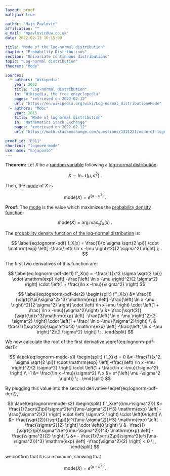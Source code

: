 ```yaml
---
layout: proof
mathjax: true

author: "Maja Pavlovic"
affiliation: ""
e_mail: "mpavlovic@uw.co.uk"
date: 2022-02-13 10:15:00

title: "Mode of the log-normal distribution"
chapter: "Probability Distributions"
section: "Univariate continuous distributions"
topic: "Log-normal distribution"
theorem: "Mode"

sources:
  - authors: "Wikipedia"
    year: 2022
    title: "Log-normal distribution"
    in: "Wikipedia, the free encyclopedia"
    pages: "retrieved on 2022-02-12"
    url: "https://en.wikipedia.org/wiki/Log-normal_distribution#Mode"
  - authors: "Mdoc"
    year: 2015
    title: "Mode of lognormal distribution"
    in: "Mathematics Stack Exchange"
    pages: "retrieved on 2022-02-12"
    url: "https://math.stackexchange.com/questions/1321221/mode-of-lognormal-distribution/1321626"

proof_id: "P311"
shortcut: "lognorm-mode"
username: "majapavlo"
---
```



**Theorem:** Let $X$ be a [random variable](/D/rvar) following a [log-normal distribution](/D/lognorm):

$$ \label{eq:lognorm}
X \sim \ln \mathcal{N}(\mu, \sigma^2) \; .
$$

Then, the [mode](/D/mode) of $X$ is

$$ \label{eq:lognorm-mode}
\mathrm{mode}(X) = e^{\left( \mu -\sigma^2 \right)} \; .
$$

**Proof:** The [mode](/D/mode) is the value which maximizes the [probability density function](/D/pdf):

$$ \label{eq:mode}
\mathrm{mode}(X) = \operatorname*{arg\,max}_x f_X(x) \; .
$$

The [probability density function of the log-normal distribution](/P/lognorm-pdf) is:

$$ \label{eq:lognorm-pdf}
f_X(x) = \frac{1}{x \sigma \sqrt{2 \pi}} \cdot \mathrm{exp} \left[ -\frac{\left( \ln x -\mu \right)^2}{2 \sigma^2} \right] \; .
$$

The first two derivatives of this function are:

$$ \label{eq:lognorm-pdf-der1}
f'_X(x) = -\frac{1}{x^2 \sigma \sqrt{2 \pi}} \cdot \mathrm{exp} \left[ -\frac{\left( \ln x -\mu \right)^2}{2 \sigma^2} \right] \cdot \left(1 + \frac{\ln x -\mu}{\sigma^2} \right)
$$

$$ \label{eq:lognorm-pdf-der2}
\begin{split}
f''_X(x) &= \frac{1}{\sqrt{2\pi}\sigma^2x^3} \mathrm{exp} \left[ -\frac{\left( \ln x -\mu \right)^2}{2 \sigma^2} \right] \cdot \left( \ln x -\mu \right) \cdot \left(1 + \frac{ \ln x -\mu}{\sigma^2}\right) \\
&+ \frac{\sqrt{2}}{\sqrt{\pi}x^3}\mathrm{exp} \left[ -\frac{\left( \ln x -\mu \right)^2}{2 \sigma^2} \right] \cdot \left(1 + \frac{ \ln x -\mu}{\sigma^2}\right) \\
&- \frac{1}{\sqrt{2\pi}\sigma^2x^3} \mathrm{exp} \left[ -\frac{\left( \ln x -\mu \right)^2}{2 \sigma^2} \right] \; .
\end{split}
$$

We now calculate the root of the first derivative \eqref{eq:lognorm-pdf-der1}:

$$ \label{eq:lognorm-mode-s1}
\begin{split}
f'_X(x) = 0 &= -\frac{1}{x^2 \sigma \sqrt{2 \pi}} \cdot \mathrm{exp} \left[ -\frac{\left( \ln x -\mu \right)^2}{2 \sigma^2} \right] \cdot \left(1 + \frac{\ln x -\mu}{\sigma^2} \right) \\
-1 &= \frac{\ln x -\mu}{\sigma^2} \\
x &= e^{\left( \mu -\sigma^2 \right)} \; .
\end{split}
$$

By plugging this value into the second derivative \eqref{eq:lognorm-pdf-der2},

$$ \label{eq:lognorm-mode-s2}
\begin{split}
f''_X(e^{(\mu-\sigma^2)}) &= \frac{1}{\sqrt{2\pi}\sigma^2(e^{(\mu-\sigma^2)})^3} \mathrm{exp} \left[ -\frac{\sigma^2}{2} \right] \cdot \left( \sigma^2 \right) \cdot \left(0\right) \\
&+ \frac{\sqrt{2}}{\sqrt{\pi}(e^{(\mu-\sigma^2)})^3} \mathrm{exp} \left[ -\frac{\sigma^2}{2} \right] \cdot \left(0 \right) \\
&- \frac{1}{\sqrt{2\pi}\sigma^2(e^{(\mu-\sigma^2)})^3} \mathrm{exp} \left[ -\frac{\sigma^2}{2} \right] \\
&= - \frac{1}{\sqrt{2\pi}\sigma^2(e^{(\mu-\sigma^2)})^3} \mathrm{exp} \left[ -\frac{\sigma^2}{2} \right] < 0 \; ,
\end{split}
$$

we confirm that it is a maximum, showing that

$$ \label{eq:lognorm-mode-qed}
\mathrm{mode}(X) = e^{\left( \mu -\sigma^2 \right)} \; .
$$